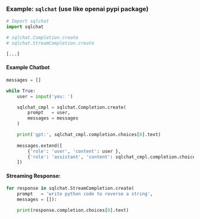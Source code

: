 ### Example: `sqlchat` (use like openai pypi package) <a name="example-sqlchat"></a>

```python
# Import sqlchat
import sqlchat

# sqlchat.Completion.create
# sqlchat.StreamCompletion.create

[...]

```

#### Example Chatbot
```python
messages = []

while True:
    user = input('you: ')

    sqlchat_cmpl = sqlchat.Completion.create(
        prompt   = user,
        messages = messages
    )

    print('gpt:', sqlchat_cmpl.completion.choices[0].text)
    
    messages.extend([
        {'role': 'user', 'content': user }, 
        {'role': 'assistant', 'content': sqlchat_cmpl.completion.choices[0].text}
    ])
```

#### Streaming Response:

```python
for response in sqlchat.StreamCompletion.create(
    prompt   = 'write python code to reverse a string',
    messages = []):

    print(response.completion.choices[0].text)
```
